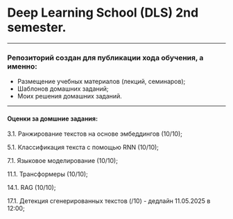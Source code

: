 # Deep Learning School (DLS) 2nd semester.

---

### Репозиторий создан для публикации хода обучения, а именно:
* Размещение учебных материалов (лекций, семинаров);
* Шаблонов домашних заданий;
* Моих решения домашних заданий.

---
#### Оценки за домшние задания:
3.1. Ранжирование текстов на основе эмбеддингов (10/10);

5.1. Классификация текста с помощью RNN (10/10);

7.1. Языковое моделирование (10/10);

11.1. Трансформеры (10/10);

14.1. RAG (10/10);

17.1. Детекция сгенерированных текстов (/10) - дедлайн 11.05.2025 в 12:00;
